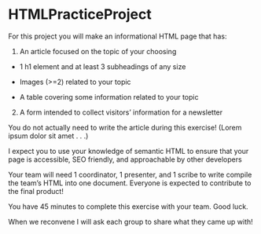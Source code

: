# HTMLPracticeProject

For this project you will make an informational HTML page that has: 
 
1. An article focused on the topic of your choosing

  - 1 h1 element and at least 3 subheadings of any size
  
  - Images (>=2) related to your topic
  
  - A table covering some information related to your topic

2. A form intended to collect visitors’ information for a newsletter
  


You do not actually need to write the article during this exercise! (Lorem ipsum dolor sit amet . . .)

I expect you to use your knowledge of semantic HTML to ensure that your page is accessible, SEO friendly, and approachable by other developers

Your team will need 1 coordinator, 1 presenter, and 1 scribe to write compile the team’s HTML into one document.  Everyone is expected to contribute to the final product!
  


You have 45 minutes to complete this exercise with your team.  Good luck.

When we reconvene I will ask each group to share what they came up with!
